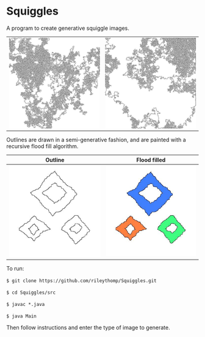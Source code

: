 # Squiggles

A program to create generative squiggle images.

|  |  |
| --- | --- |
| ![squiggles1](squiggles1.jpg) | ![squiggles2](squiggles2.jpg) | 

Outlines are drawn in a semi-generative fashion, and are painted with a recursive flood fill algorithm.

| Outline | Flood filled|
| --- | --- |
| ![outline](outline.jpg) | ![floodfilled](floodfill.jpg) |

To run:

`$ git clone https://github.com/rileythomp/Squiggles.git`

`$ cd Squiggles/src`

`$ javac *.java`

`$ java Main`

Then follow instructions and enter the type of image to generate.
